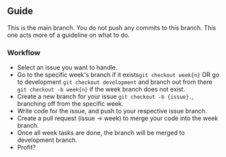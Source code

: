 ## Guide
This is the main branch. You do not push any commits to this branch.
This one acts more of a guideline on what to do.

### Workflow
- Select an issue you want to handle.
- Go to the specific week's branch if it exists```git checkout week{n}``` OR go to development ```git checkout development``` and branch out from there ```git checkout -b week{n}``` if the week branch does not exist.
- Create a new branch for your issue ```git checkout -b {issue}.```, branching off from the specific week.
- Write code for the issue, and push to your respective issue branch.
- Create a pull request (issue -> week) to merge your code into the week branch.
- Once all week tasks are done, the branch will be merged to development branch.
- Profit?
